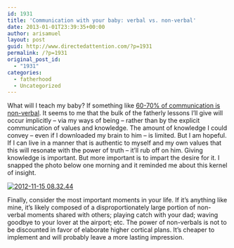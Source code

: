 ```yaml
---
id: 1931
title: 'Communication with your baby: verbal vs. non-verbal'
date: 2013-01-01T23:39:35+00:00
author: arisamuel
layout: post
guid: http://www.directedattention.com/?p=1931
permalink: /?p=1931
original_post_id:
  - "1931"
categories:
  - fatherhood
  - Uncategorized
---
```

What will I teach my baby? If something like [60-70% of communication is non-verbal](http://en.wikipedia.org/wiki/Body_language). It seems to me that the bulk of the fatherly lessons I&#8217;ll give will occur implicitly &#8211; via my ways of being &#8211; rather than by the explicit communication of values and knowledge. The amount of knowledge I could convey &#8211; even if I downloaded my brain to him &#8211; is limited. But I am hopeful. If I can live in a manner that is authentic to myself and my own values that this will resonate with the power of truth &#8211; it&#8217;ll rub off on him. Giving knowledge is important. But more important is to impart the desire for it. I snapped the photo below one morning and it reminded me about this kernel of insight.

<a href="http://www.directedattention.com/musings/baby/teach-non-verbals/attachment/2012-11-15-08-32-44/" rel="attachment wp-att-1934"><img title="Saul reaching for book" alt="2012-11-15 08.32.44" src="https://i0.wp.com/www.directedattention.com/wp-content/uploads/2013/01/2012-11-15-08.32.44-225x300.jpg?resize=225%2C300" data-recalc-dims="1" /></a>

Finally, consider the most important moments in your life. If it&#8217;s anything like mine, it&#8217;s likely composed of a disproportionately large portion of non-verbal moments shared with others; playing catch with your dad; waving goodbye to your lover at the airport; etc. The power of non-verbals is not to be discounted in favor of elaborate higher cortical plans. It&#8217;s cheaper to implement and will probably leave a more lasting impression.